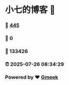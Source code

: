 # 小七的博客 :link:  
### :page_facing_up: [445](/tag.html) 
### :speech_balloon: 0 
### :hibiscus: 133426 
### :alarm_clock: 2025-07-26 08:34:29 
### Powered by :heart: [Gmeek](https://github.com/Meekdai/Gmeek)
